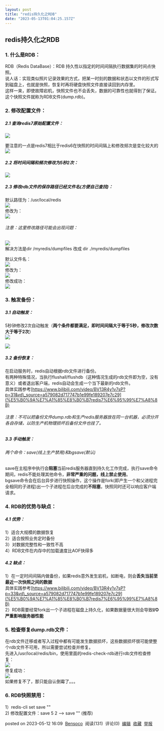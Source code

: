 ```yaml
---
layout: post
title: "redis持久化之RDB"
date: "2023-05-13T01:04:25.157Z"
---
```

redis持久化之RDB
------------

### 1\. 什么是RDB：

RDB（Redis DataBase）：RDB 持久性以指定的时间间隔执行数据集的时间点快照。  
说人话：实现类似照片记录效果的方式，把某一时刻的数据和状态以文件的形式写到磁盘上，也就是快照，恢复时再将硬盘快照文件直接读回到内存里。  
这样一来，即使故障宕机，快照文件也不会丢失，数据的可靠性也就得到了保证。这个快照文件就称为RDB文件(dump.rdb)。

### 2\. 修改配置文件：

##### 2.1 查询redis7原始配置文件：

![](https://img2023.cnblogs.com/blog/2977305/202305/2977305-20230512112721296-1572892365.png)

要注意的一点是redis7相比于redis6在快照的时间间隔上和修改频次是变化较大的  
![](https://img2023.cnblogs.com/blog/2977305/202305/2977305-20230512113342373-708215841.png)

##### 2.2 将时间间隔和频次修改为5秒2次：

![](https://img2023.cnblogs.com/blog/2977305/202305/2977305-20230512113714666-422264237.png)

##### 2.3 修改rdb文件的保存路径已经文件名(方便自己查找)：

默认路径为：/usr/local/redis  
![](https://img2023.cnblogs.com/blog/2977305/202305/2977305-20230512114200313-1985854044.png)  
修改为：  
![](https://img2023.cnblogs.com/blog/2977305/202305/2977305-20230512114835228-117399162.png)

###### 注意：这里修改路径可能会出现问题：

![](https://img2023.cnblogs.com/blog/2977305/202305/2977305-20230512120219479-634055123.png)  
解决方法是dir /myredis/dumpfiles 改成 dir ./myredis/dumpfiles

默认文件名：  
![](https://img2023.cnblogs.com/blog/2977305/202305/2977305-20230512114924246-259743629.png)  
修改为：  
![](https://img2023.cnblogs.com/blog/2977305/202305/2977305-20230512115017592-1573051302.png)  
修改成功：  
![](https://img2023.cnblogs.com/blog/2977305/202305/2977305-20230512120744593-1540083192.png)

### 3\. 触发备份：

##### 3.1 自动触发：

5秒钟修改2次自动触发（**两个条件都要满足，即时间间隔大于等于5秒，修改次数大于等于2次**）  
![](https://img2023.cnblogs.com/blog/2977305/202305/2977305-20230512121201565-390526095.png)

![](https://img2023.cnblogs.com/blog/2977305/202305/2977305-20230512121239054-673256441.png)

##### 3.2 备份恢复：

在启动服务时，redis自动根据rdb文件进行备份。  
有两种特殊情况，当执行flushall/flushdb（这种情况生成的rdb文件即为空，没有意义）或者退出客户端，redis自动会生成一个当下最新的rdb文件。  
具体实践参考[https://www.bilibili.com/video/BV13R4y1v7sP?p=31&vd\_source=a579082d717747b1e99fe189207e7c29](%E5%B0%9A%E7%A1%85%E8%B0%B7redis7%E6%95%99%E7%A8%8B)

###### 注意：不可以把备份文件dump.rdb和生产redis服务器放在同一台机器，必须分开各自存储，以防生产机物理损坏后备份文件也挂了。

##### 3.3 手动触发：

###### 两个命令：save(线上生产禁用)和bgsave(默认)

save在主程序中执行会**阻塞**当前redis服务器直到持久化工作完成，执行save命令期间，redis不能处理其他命令，**非常严重的问题，线上禁止使用**。  
bgsave命令会在后台异步进行快照操作，这个操作是fork(即产生一个和父进程完全相同的子进程)出一个子进程在后台完成的**不阻塞**，快照同时还可以响应客户端请求。

### 4\. RDB的优势与缺点：

##### 4.1 优势：

1）适合大规模的数据恢复  
2）适合按照业务定时备份  
3）对数据完整性和一致性不高  
4）RDB文件在内存中的加载速度比AOF快得多

##### 4.2 缺点：

1）在一定时间间隔内做备份，如果redis意外发生宕机，如断电，则会**丢失当前至最近一次快照之间的数据**  
具体实践参考[https://www.bilibili.com/video/BV13R4y1v7sP?p=33&vd\_source=a579082d717747b1e99fe189207e7c29](%E5%B0%9A%E7%A1%85%E8%B0%B7redis7%E6%95%99%E7%A8%8B)  
2）RDB需要经常fork出一个子进程在磁盘上持久化，如果数据量很大则会导致**I/O严重影响服务器性能**

### 5\. 检查修复dump.rdb文件：

在rdb文件迁移或者写入过程中都有可能发生数据损坏，这些数据损坏很可能使整个rdb文件不可用，所以需要尝试检查并修复。  
先进入/usr/local/redis/bin，使用里面的redis-check-rdb进行rdb文件检查修复：  
![](https://img2023.cnblogs.com/blog/2977305/202305/2977305-20230512155653487-1019120435.png)  
修复成功：  
![](https://img2023.cnblogs.com/blog/2977305/202305/2977305-20230512155722616-804479304.png)  
如果修复不了，那只能自认倒霉了。。。

### 6\. RDB快照禁用：

1）redis-cli set save ""  
2) 修改配置文件：save 5 2 --> save "" (推荐)

posted on 2023-05-12 16:09  [Bensoco](https://www.cnblogs.com/chaodahao/)  阅读(131)  评论(0)  [编辑](https://i.cnblogs.com/EditPosts.aspx?postid=17393777)  [收藏](javascript:void(0))  [举报](javascript:void(0))